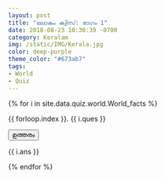 ```yaml
---
layout: post
title: "ലോകം ക്വിസ്: ഭാഗം 1"
date: 2018-08-23 10:30:39 -0700
category: Keralam
img: /static/IMG/Kerala.jpg
color: deep-purple
theme_color: "#673ab7"
tags: 
- World
- Quiz
---
```



{% for i in site.data.quiz.world.World_facts %}
<div class="w3-panel w3-pale-blue w3-leftbar w3-border-blue">
<p>{{ forloop.index }}. {{ i.ques }}</p>
</div>
<button onclick="myFunction('Demo{{ forloop.index }}')" class="w3-button w3-block w3-left-align w3-green">
ഉത്തരം</button>

<div id="Demo{{ forloop.index }}" class="w3-hide w3-container">
  <p>{{ i.ans }}</p>
</div>
{% endfor %}
